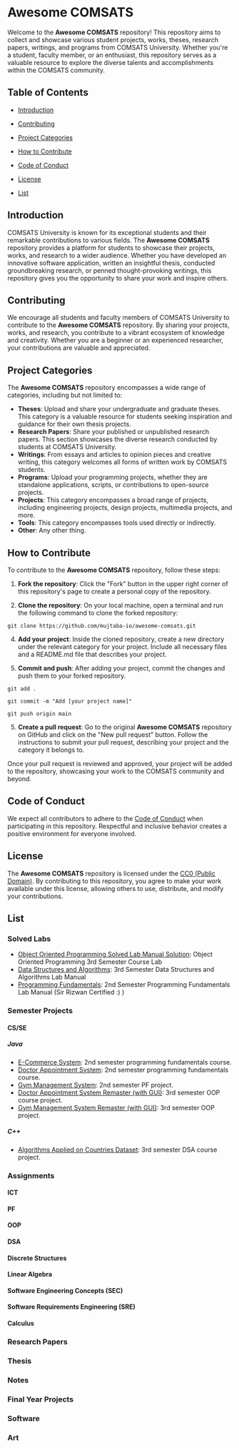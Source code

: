 # Awesome COMSATS

Welcome to the **Awesome COMSATS** repository! This repository aims to collect and showcase various student projects, works, theses, research papers, writings, and programs from COMSATS University. Whether you're a student, faculty member, or an enthusiast, this repository serves as a valuable resource to explore the diverse talents and accomplishments within the COMSATS community.

## Table of Contents

- [Introduction](#introduction)
- [Contributing](#contributing)
- [Project Categories](#project-categories)
- [How to Contribute](#how-to-contribute)
- [Code of Conduct](#code-of-conduct)
- [License](#license)

- [List](#list)

## Introduction

COMSATS University is known for its exceptional students and their remarkable contributions to various fields. The **Awesome COMSATS** repository provides a platform for students to showcase their projects, works, and research to a wider audience. Whether you have developed an innovative software application, written an insightful thesis, conducted groundbreaking research, or penned thought-provoking writings, this repository gives you the opportunity to share your work and inspire others.

## Contributing

We encourage all students and faculty members of COMSATS University to contribute to the **Awesome COMSATS** repository. By sharing your projects, works, and research, you contribute to a vibrant ecosystem of knowledge and creativity. Whether you are a beginner or an experienced researcher, your contributions are valuable and appreciated.

## Project Categories

The **Awesome COMSATS** repository encompasses a wide range of categories, including but not limited to:

- **Theses**: Upload and share your undergraduate and graduate theses. This category is a valuable resource for students seeking inspiration and guidance for their own thesis projects.
- **Research Papers**: Share your published or unpublished research papers. This section showcases the diverse research conducted by students at COMSATS University.
- **Writings**: From essays and articles to opinion pieces and creative writing, this category welcomes all forms of written work by COMSATS students.
- **Programs**: Upload your programming projects, whether they are standalone applications, scripts, or contributions to open-source projects.
- **Projects**: This category encompasses a broad range of projects, including engineering projects, design projects, multimedia projects, and more.
- **Tools**: This category encompasses tools used directly or indirectly.
- **Other**: Any other thing.

## How to Contribute

To contribute to the **Awesome COMSATS** repository, follow these steps:

1. **Fork the repository**: Click the "Fork" button in the upper right corner of this repository's page to create a personal copy of the repository.

2. **Clone the repository**: On your local machine, open a terminal and run the following command to clone the forked repository:

`git clone https://github.com/mujtaba-io/awesome-comsats.git`

4. **Add your project**: Inside the cloned repository, create a new directory under the relevant category for your project. Include all necessary files and a README.md file that describes your project.

5. **Commit and push**: After adding your project, commit the changes and push them to your forked repository.

`git add .`

`git commit -m "Add [your project name]"`

`git push origin main`

5. **Create a pull request**: Go to the original **Awesome COMSATS** repository on GitHub and click on the "New pull request" button. Follow the instructions to submit your pull request, describing your project and the category it belongs to.

Once your pull request is reviewed and approved, your project will be added to the repository, showcasing your work to the COMSATS community and beyond.

## Code of Conduct

We expect all contributors to adhere to the [Code of Conduct](CODE_OF_CONDUCT.md) when participating in this repository. Respectful and inclusive behavior creates a positive environment for everyone involved.

## License

The **Awesome COMSATS** repository is licensed under the [CC0 (Public Domain)](LICENSE). By contributing to this repository, you agree to make your work available under this license, allowing others to use, distribute, and modify your contributions.


## List

### Solved Labs
- [Object Oriented Programming Solved Lab Manual Solution](https://github.com/HasaanAhmad/Object-Oriented-Programming-Lab-Manual-Comsats-University-Islamabad): Object Oriented Programming 3rd Semester Course Lab
- [Data Structures and Algorithms](https://github.com/HasaanAhmad/Data-Structures-And-Algorithms-COMSATS-Solved-Lab-Manual): 3rd Semester Data Structures and Algorithms Lab Manual
- [Programming Fundamentals](https://github.com/HasaanAhmad/Programming-Fundamental-CSC103-Lab-Solution): 2nd Semester Programming Fundamentals Lab Manual (Sir Rizwan Certified :) )


### Semester Projects

#### CS/SE

##### Java
- [E-Commerce System](https://github.com/mujtaba-io/cmd-ecommerce-system): 2nd semester programming fundamentals course.
- [Doctor Appointment System](https://github.com/HasaanAhmad/Appointment-Managment-System): 2nd semester programming fundamentals course.
- [Gym Management System](https://github.com/KaShiekzmi/Gym-Management-System-Java-Project): 2nd semester PF project.
- [Doctor Appointment System Remaster (with GUI)](https://github.com/HasaanAhmad/MediMeet): 3rd semester OOP course project.
- [Gym Management System Remaster (with GUI)](https://github.com/KaShiekzmi/Gym-Management-System-GUI-OOP-Java-Project): 3rd semester OOP project.
  

##### C++
- [Algorithms Applied on Countries Dataset](https://github.com/HasaanAhmad/Countries-Dataset-Structures-and-Algorithms-C-): 3rd semester DSA course project.

### Assignments

#### ICT

#### PF

#### OOP

#### DSA

#### Discrete Structures

#### Linear Algebra

#### Software Engineering Concepts (SEC)

#### Software Requirements Engineering (SRE)

#### Calculus

### Research Papers

### Thesis

### Notes

### Final Year Projects

### Software

### Art
